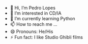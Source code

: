- 👋 Hi, I’m Pedro Lopes
- 👀 I’m interested in CD/IA
- 🌱 I’m currently learning Python
- 📫 How to reach me ...
- 😄 Pronouns: He/His
- ⚡ Fun fact: I like Studio Ghibli films

